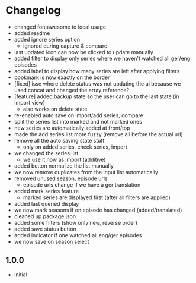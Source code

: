 # Changelog


- changed fontawesome to local usage
- added readme
- added ignore series option
  - ignored during capture & compare
- last updated icon can now be clicked to update manually
- added filter to display only series where we haven't watched all ger/eng episodes
- added label to display how many series are left after applying filters
- bookmark is now exactly on the border
- [fixed] isse where delete status was not updating the ui because we used concat and changed the array reference?
- [feature] added backup state so the user can go to the last state (in import view)
  - also works on delete state
- re-enabled auto save on import/add series, compare
- split the series list into marked and not marked ones
- new series are automatically added at front/top
- made the add series list more fuzzy (remove all before the actual url)
- remove all the auto saving state stuff
  - only on added series, check series, import
- we changed the series list
  - we use it now as import (additive)
- added button normalize the list manually
- we now remove duplicates from the input list automatically
- removed unused season, episode urls
  - episode urls change if we have a ger translation
- added mark series feature
  - marked series are displayed first (after all filters are applied)
- added last queried display
- we now mark seasons if on episode has changed (added/translated)
- cleaned up package.json
- added some filters (show only new, reverse order)
- added save status button
- added indicator if one watched all eng/ger episodes
- we now save on season select

## 1.0.0

- initial